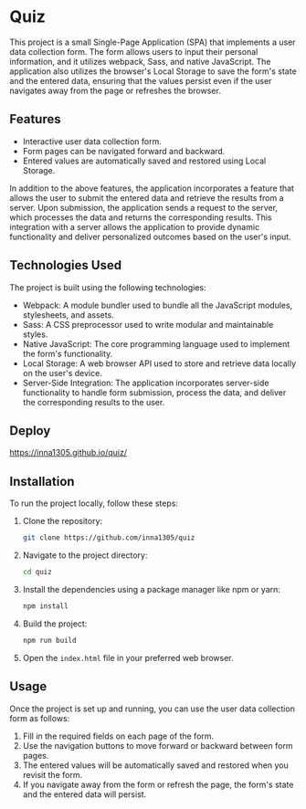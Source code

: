 # Quiz

This project is a small Single-Page Application (SPA) that implements a user data collection form. The form allows users to input their personal information, and it utilizes webpack, Sass, and native JavaScript. The application also utilizes the browser's Local Storage to save the form's state and the entered data, ensuring that the values persist even if the user navigates away from the page or refreshes the browser.

## Features

- Interactive user data collection form.
- Form pages can be navigated forward and backward.
- Entered values are automatically saved and restored using Local Storage.

In addition to the above features, the application incorporates a feature that allows the user to submit the entered data and retrieve the results from a server. Upon submission, the application sends a request to the server, which processes the data and returns the corresponding results. This integration with a server allows the application to provide dynamic functionality and deliver personalized outcomes based on the user's input.

## Technologies Used

The project is built using the following technologies:

- Webpack: A module bundler used to bundle all the JavaScript modules, stylesheets, and assets.
- Sass: A CSS preprocessor used to write modular and maintainable styles.
- Native JavaScript: The core programming language used to implement the form's functionality.
- Local Storage: A web browser API used to store and retrieve data locally on the user's device.
- Server-Side Integration: The application incorporates server-side functionality to handle form submission, process the data, and deliver the corresponding results to the user.

## Deploy
https://inna1305.github.io/quiz/

## Installation

To run the project locally, follow these steps:

1. Clone the repository:

   ```bash
   git clone https://github.com/inna1305/quiz
   ```

2. Navigate to the project directory:

   ```bash
   cd quiz
   ```

3. Install the dependencies using a package manager like npm or yarn:

   ```bash
   npm install
   ```

4. Build the project:

   ```bash
   npm run build
   ```

5. Open the `index.html` file in your preferred web browser.

## Usage

Once the project is set up and running, you can use the user data collection form as follows:

1. Fill in the required fields on each page of the form.
2. Use the navigation buttons to move forward or backward between form pages.
3. The entered values will be automatically saved and restored when you revisit the form.
4. If you navigate away from the form or refresh the page, the form's state and the entered data will persist.
